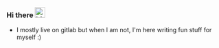 ### Hi there <img src="https://user-images.githubusercontent.com/1303154/88677602-1635ba80-d120-11ea-84d8-d263ba5fc3c0.gif" width="24px" alt="hi">
- I mostly live on gitlab but when I am not, I'm here writing fun stuff for myself :)

<!--
**kzkit/kzkit** is a ✨ _special_ ✨ repository because its `README.md` (this file) appears on your GitHub profile.
-->
